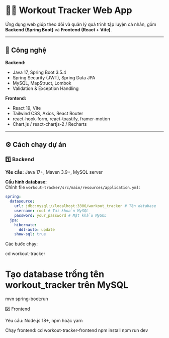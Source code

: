 # 🏋️‍♂️ Workout Tracker Web App

Ứng dụng web giúp theo dõi và quản lý quá trình tập luyện cá nhân, gồm **Backend (Spring Boot)** và **Frontend (React + Vite)**.

---

## 🚀 Công nghệ

**Backend:**

- Java 17, Spring Boot 3.5.4
- Spring Security (JWT), Spring Data JPA
- MySQL, MapStruct, Lombok
- Validation & Exception Handling

**Frontend:**

- React 19, Vite
- Tailwind CSS, Axios, React Router
- react-hook-form, react-toastify, framer-motion
- Chart.js / react-chartjs-2 / Recharts

---

## ⚙️ Cách chạy dự án

### 1️⃣ Backend

**Yêu cầu:** Java 17+, Maven 3.9+, MySQL server

**Cấu hình database:**  
Chỉnh file `workout-tracker/src/main/resources/application.yml`:

```yaml
spring:
  datasource:
    url: jdbc:mysql://localhost:3306/workout_tracker # Tên database
    username: root # Tài khoản MySQL
    password: your_password # Mật khẩu MySQL
  jpa:
    hibernate:
      ddl-auto: update
    show-sql: true
```

Các bước chạy:

cd workout-tracker

# Tạo database trống tên workout_tracker trên MySQL

mvn spring-boot:run

2️⃣ Frontend

Yêu cầu: Node.js 18+, npm hoặc yarn

Chạy frontend:
cd workout-tracker-frontend
npm install
npm run dev
